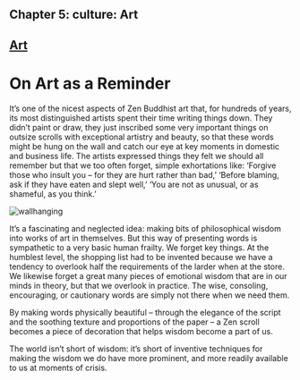 Chapter  5: culture: Art
-----------------------

[Art](../category/culture/art/index.html)
-----------------------------------------

On Art as a Reminder
====================

It’s one of the nicest aspects of Zen Buddhist art that, for hundreds of years, its most distinguished artists spent their time writing things down. They didn’t paint or draw, they just inscribed some very important things on outsize scrolls with exceptional artistry and beauty, so that these words might be hung on the wall and catch our eye at key moments in domestic and business life. The artists expressed things they felt we should all remember but that we too often forget, simple exhortations like: ‘Forgive those who insult you – for they are hurt rather than bad,’ ‘Before blaming, ask if they have eaten and slept well,’ ‘You are not as unusual, or as shameful, as you think.’

![wallhanging](http://i2.wp.com/www.thebookoflife.org/wp-content/uploads/2014/09/wallhanging.jpg)

<span class="s1">It’s a fascinating and neglected idea: making bits of philosophical wisdom into works of art in themselves. But this way of presenting words is sympathetic to a very basic human frailty. We forget key things. At the humblest level, the shopping list had to be invented because we have a tendency to overlook half the requirements of the larder when at the store. We likewise forget a great many pieces of emotional wisdom that are in our minds in theory, but that we overlook in practice. The wise, consoling, encouraging, or cautionary words are simply not there when we need them.</span>

<span class="s1">By making words physically beautiful – through the elegance of the script and the soothing texture and proportions of the paper – a Zen scroll becomes a piece of decoration that helps wisdom become a part of us.</span>

<span class="s1">The world isn’t short of wisdom: it’s short of inventive techniques for making the wisdom we do have more prominent, and more readily available to us at moments of crisis.</span>

